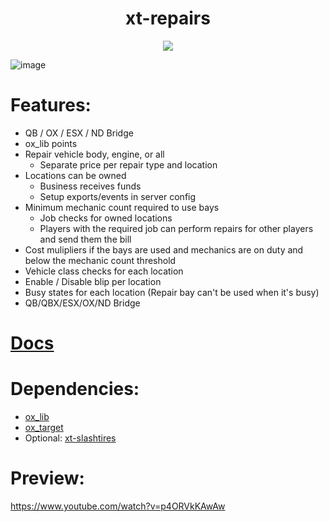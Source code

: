 <div align="center">
  <h1>xt-repairs</h1>
  <a href="https://dsc.gg/xtdev"> <img align="center" src="https://user-images.githubusercontent.com/101474430/233859688-2b3b9ecc-41c8-41a6-b2e3-a9f1aad473ee.gif"/></a><br>
</div>

![image](https://github.com/xT-Development/xt-repairs/assets/101474430/aa5962f5-d47a-4201-99be-967d8fa014dc)


# Features:
- QB / OX / ESX / ND Bridge
- ox_lib points
- Repair vehicle body, engine, or all
   - Separate price per repair type and location
- Locations can be owned
   - Business receives funds
   - Setup exports/events in server config
- Minimum mechanic count required to use bays
   - Job checks for owned locations
   - Players with the required job can perform repairs for other players and send them the bill
- Cost mulipliers if the bays are used and mechanics are on duty and below the mechanic count threshold
- Vehicle class checks for each location
- Enable / Disable blip per location
- Busy states for each location (Repair bay can't be used when it's busy)
- QB/QBX/ESX/OX/ND Bridge

# [Docs](https://xtdev.gitbook.io/xt-docs/free-resources/repairs)

# Dependencies:
- [ox_lib](https://github.com/overextended/ox_lib/releases)
- [ox_target](https://github.com/overextended/ox_target/releases)
- Optional: [xt-slashtires](https://xtdev.tebex.io/package/5872186)

# Preview:
https://www.youtube.com/watch?v=p4ORVkKAwAw
